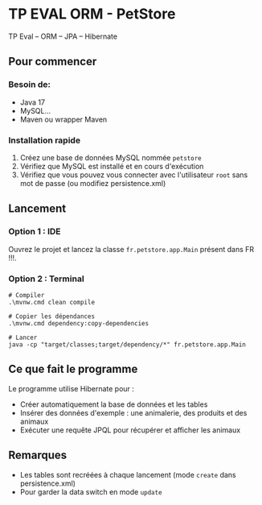 # TP EVAL ORM - PetStore

TP Eval – ORM – JPA – Hibernate

## Pour commencer

### Besoin de:

- Java 17
- MySQL...
- Maven ou wrapper Maven

### Installation rapide

1. Créez une base de données MySQL nommée `petstore`
2. Vérifiez que MySQL est installé et en cours d'exécution
2. Vérifiez que vous pouvez vous connecter avec l'utilisateur `root` sans mot de passe (ou modifiez persistence.xml)

## Lancement

### Option 1 : IDE

Ouvrez le projet et lancez la classe `fr.petstore.app.Main` présent dans FR !!!.

### Option 2 : Terminal

```
# Compiler
.\mvnw.cmd clean compile

# Copier les dépendances
.\mvnw.cmd dependency:copy-dependencies

# Lancer
java -cp "target/classes;target/dependency/*" fr.petstore.app.Main
```

## Ce que fait le programme

Le programme utilise Hibernate pour :
- Créer automatiquement la base de données et les tables
- Insérer des données d'exemple : une animalerie, des produits et des animaux
- Exécuter une requête JPQL pour récupérer et afficher les animaux

## Remarques

- Les tables sont recréées à chaque lancement (mode `create` dans persistence.xml)
- Pour garder la data switch en mode `update`
